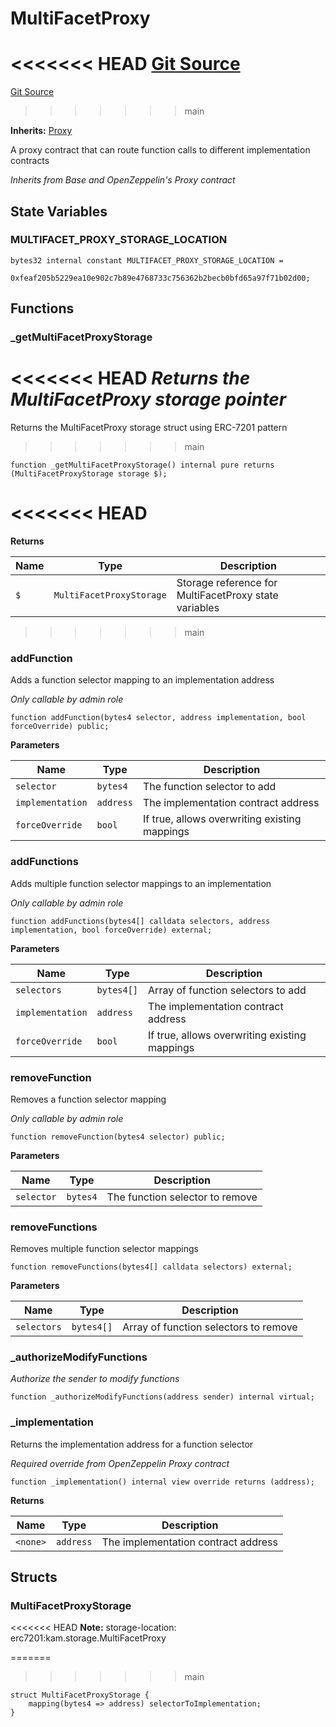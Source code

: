 # MultiFacetProxy
<<<<<<< HEAD
[Git Source](https://github.com/VerisLabs/KAM/blob/98bf94f655b7cb7ee02d37c9adf34075fa170b4b/src/base/MultiFacetProxy.sol)
=======
[Git Source](https://github.com/VerisLabs/KAM/blob/e655bf086c79b14fd5ccde0a4ddfa1609e381102/src/base/MultiFacetProxy.sol)
>>>>>>> main

**Inherits:**
[Proxy](/src/abstracts/Proxy.sol/abstract.Proxy.md)

A proxy contract that can route function calls to different implementation contracts

*Inherits from Base and OpenZeppelin's Proxy contract*


## State Variables
### MULTIFACET_PROXY_STORAGE_LOCATION

```solidity
bytes32 internal constant MULTIFACET_PROXY_STORAGE_LOCATION =
    0xfeaf205b5229ea10e902c7b89e4768733c756362b2becb0bfd65a97f71b02d00;
```


## Functions
### _getMultiFacetProxyStorage

<<<<<<< HEAD
*Returns the MultiFacetProxy storage pointer*
=======
Returns the MultiFacetProxy storage struct using ERC-7201 pattern
>>>>>>> main


```solidity
function _getMultiFacetProxyStorage() internal pure returns (MultiFacetProxyStorage storage $);
```
<<<<<<< HEAD
=======
**Returns**

|Name|Type|Description|
|----|----|-----------|
|`$`|`MultiFacetProxyStorage`|Storage reference for MultiFacetProxy state variables|

>>>>>>> main

### addFunction

Adds a function selector mapping to an implementation address

*Only callable by admin role*


```solidity
function addFunction(bytes4 selector, address implementation, bool forceOverride) public;
```
**Parameters**

|Name|Type|Description|
|----|----|-----------|
|`selector`|`bytes4`|The function selector to add|
|`implementation`|`address`|The implementation contract address|
|`forceOverride`|`bool`|If true, allows overwriting existing mappings|


### addFunctions

Adds multiple function selector mappings to an implementation

*Only callable by admin role*


```solidity
function addFunctions(bytes4[] calldata selectors, address implementation, bool forceOverride) external;
```
**Parameters**

|Name|Type|Description|
|----|----|-----------|
|`selectors`|`bytes4[]`|Array of function selectors to add|
|`implementation`|`address`|The implementation contract address|
|`forceOverride`|`bool`|If true, allows overwriting existing mappings|


### removeFunction

Removes a function selector mapping

*Only callable by admin role*


```solidity
function removeFunction(bytes4 selector) public;
```
**Parameters**

|Name|Type|Description|
|----|----|-----------|
|`selector`|`bytes4`|The function selector to remove|


### removeFunctions

Removes multiple function selector mappings


```solidity
function removeFunctions(bytes4[] calldata selectors) external;
```
**Parameters**

|Name|Type|Description|
|----|----|-----------|
|`selectors`|`bytes4[]`|Array of function selectors to remove|


### _authorizeModifyFunctions

*Authorize the sender to modify functions*


```solidity
function _authorizeModifyFunctions(address sender) internal virtual;
```

### _implementation

Returns the implementation address for a function selector

*Required override from OpenZeppelin Proxy contract*


```solidity
function _implementation() internal view override returns (address);
```
**Returns**

|Name|Type|Description|
|----|----|-----------|
|`<none>`|`address`|The implementation contract address|


## Structs
### MultiFacetProxyStorage
<<<<<<< HEAD
**Note:**
storage-location: erc7201:kam.storage.MultiFacetProxy

=======
>>>>>>> main

```solidity
struct MultiFacetProxyStorage {
    mapping(bytes4 => address) selectorToImplementation;
}
```

